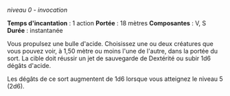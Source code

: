 *niveau 0 - invocation*

**Temps d'incantation** : 1 action
**Portée** : 18 mètres
**Composantes** : V, S
**Durée** : instantanée

Vous propulsez une bulle d'acide. Choisissez une ou deux créatures que vous pouvez voir, à 1,50 mètre ou moins l'une de l'autre, dans la portée du sort. La cible doit réussir un jet de sauvegarde de Dextérité ou subir 1d6 dégâts d'acide.

Les dégâts de ce sort augmentent de 1d6 lorsque vous atteignez le niveau 5 (2d6).